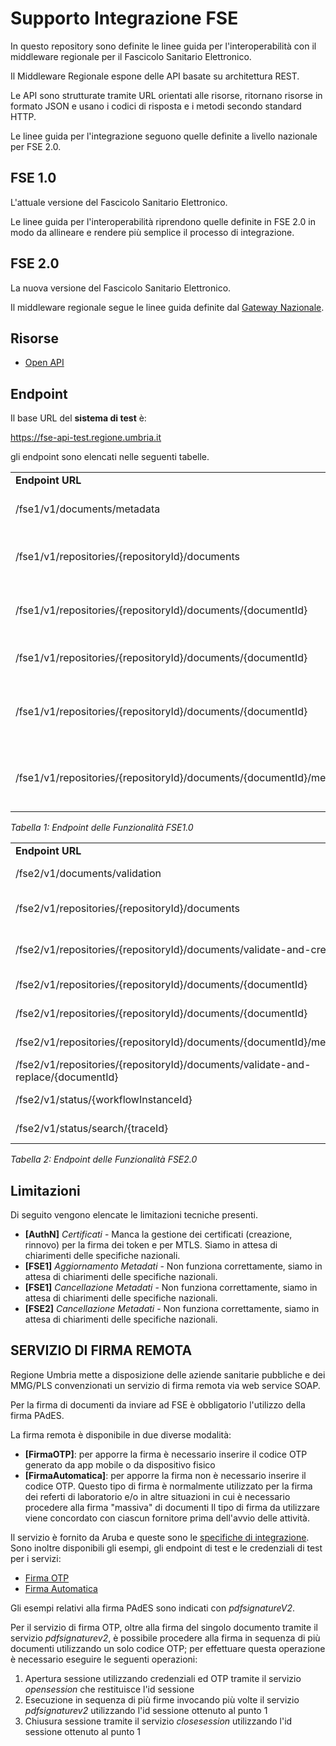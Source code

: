 # Supporto Integrazione FSE
In questo repository sono definite le linee guida per l'interoperabilità con il middleware regionale
per il Fascicolo Sanitario Elettronico.

Il Middleware Regionale espone delle API basate su architettura REST.

Le API sono strutturate tramite URL orientati alle risorse, ritornano risorse in formato JSON e usano i codici di risposta e i metodi secondo standard HTTP.

Le linee guida per l'integrazione seguono quelle definite a livello nazionale per FSE 2.0.

## FSE 1.0
L'attuale versione del Fascicolo Sanitario Elettronico.

Le linee guida per l'interoperabilità riprendono quelle definite in FSE 2.0 in modo da allineare e rendere
più semplice il processo di integrazione.

## FSE 2.0
La nuova versione del Fascicolo Sanitario Elettronico.

Il middleware regionale segue le linee guida definite dal [Gateway Nazionale](https://github.com/ministero-salute/it-fse-support/tree/main/doc/integrazione-gateway).

## Risorse
* [Open API](./openapi)

## Endpoint
Il base URL del **sistema di test** è:

  https://fse-api-test.regione.umbria.it

gli endpoint sono elencati nelle seguenti tabelle.

<table>
  <tr>
   <td><strong>Endpoint URL</strong>
   </td>
   <td><strong>Metodo</strong>
   </td>
   <td><strong>Funzionalità</strong>
   </td>
  </tr>
  <tr>
   <td>/fse1/v1/documents/metadata</td>
   <td>GET</td>
   <td>Recupera i metadati dei documenti</td>
  </tr>
  <tr>
   <td>/fse1/v1/repositories/{repositoryId}/documents</td>
   <td>POST</td>
   <td>Pubblica un documento nel circuito FSE 1.0</td>
  </tr>
  <tr>
   <td>/fse1/v1/repositories/{repositoryId}/documents/{documentId}</td>
   <td>DELETE</td>
   <td>Elimina un documento e i relativi metadati</td>
  </tr>
  <tr>
   <td>/fse1/v1/repositories/{repositoryId}/documents/{documentId}</td>
   <td>GET</td>
   <td>Recupera un documento</td>
  </tr>
  <tr>
   <td>/fse1/v1/repositories/{repositoryId}/documents/{documentId}</td>
   <td>PUT</td>
   <td>Sostituisce un documento nel circuito FSE 1.0</td>
  </tr>
  <tr>
   <td>/fse1/v1/repositories/{repositoryId}/documents/{documentId}/metadata</td>
   <td>PUT</td>
   <td>Aggiorna i metadati del documento nel circuito FSE 1.0</td>
  </tr>
</table>

_Tabella 1: Endpoint delle Funzionalità FSE1.0_

<table>
  <tr>
   <td><strong>Endpoint URL</strong>
   </td>
   <td><strong>Metodo</strong>
   </td>
   <td><strong>Funzionalità</strong>
   </td>
  </tr>
  <tr>
   <td>/fse2/v1/documents/validation</td>
   <td>POST</td>
   <td>Validazione documenti</td>
  </tr>
  <tr>
   <td>/fse2/v1/repositories/{repositoryId}/documents</td>
   <td>POST</td>
   <td>Pubblicazione creazione documenti
  </tr>
  <tr>
   <td>/fse2/v1/repositories/{repositoryId}/documents/validate-and-create</td>
   <td>POST</td>
   <td>Pubblicazione creazione documenti</td>
  </tr>
  <tr>
   <td>/fse2/v1/repositories/{repositoryId}/documents/{documentId}</td>
   <td>PUT</td>
   <td>Sostituzione documenti</td>
  </tr>
  <tr>
   <td>/fse2/v1/repositories/{repositoryId}/documents/{documentId}</td>
   <td>DELETE</td>
   <td>Elimina un Documento</td>
  </tr>
  <tr>
   <td>/fse2/v1/repositories/{repositoryId}/documents/{documentId}/metadata</td>
   <td>PUT</td>
   <td>Aggiornamento metadati</td>
  </tr>
  <tr>
   <td>/fse2/v1/repositories/{repositoryId}/documents/validate-and-replace/{documentId}</td>
   <td>PUT</td>
   <td>Sostituzione documenti</td>
  </tr>
  <tr>
   <td>/fse2/v1/status/{workflowInstanceId}</td>
   <td>GET</td>
   <td>Recupero stato transazione</td>
  </tr>
  <tr>
   <td>/fse2/v1/status/search/{traceId}</td>
   <td>GET</td>
   <td>Recupero stato transazione</td>
  </tr>
</table>

_Tabella 2: Endpoint delle Funzionalità FSE2.0_

## Limitazioni
Di seguito vengono elencate le limitazioni tecniche presenti.

* **[AuthN]** _Certificati_ - Manca la gestione dei certificati (creazione, rinnovo) per la firma dei token e per MTLS. Siamo in attesa di chiarimenti delle specifiche nazionali.
* **[FSE1]** _Aggiornamento Metadati_ - Non funziona correttamente, siamo in attesa di chiarimenti delle specifiche nazionali.
* **[FSE1]** _Cancellazione Metadati_ - Non funziona correttamente, siamo in attesa di chiarimenti delle specifiche nazionali.
* **[FSE2]** _Cancellazione Metadati_ - Non funziona correttamente, siamo in attesa di chiarimenti delle specifiche nazionali.

## SERVIZIO DI FIRMA REMOTA
Regione Umbria mette a disposizione delle aziende sanitarie pubbliche e dei MMG/PLS convenzionati un servizio di firma remota via web service SOAP.

Per la firma di documenti da inviare ad FSE è obbligatorio l'utilizzo della firma PAdES.

La firma remota è disponibile in due diverse modalità:
* **[FirmaOTP]**: per apporre la firma è necessario inserire il codice OTP generato da app mobile o da dispositivo fisico
* **[FirmaAutomatica]**: per apporre la firma non è necessario inserire il codice OTP. Questo tipo di firma è normalmente utilizzato per la firma dei referti di laboratorio e/o in altre situazioni in cui è necessario procedere alla firma "massiva" di documenti
Il tipo di firma da utilizzare viene concordato con ciascun fornitore prima dell'avvio delle attività.

Il servizio è fornito da Aruba e queste sono le [specifiche di integrazione](/firma/manuale_arss.pdf). Sono inoltre disponibili gli esempi, gli endpoint di test e le credenziali di test per i servizi:
* [Firma OTP](/firma/FirmaRemota.pdf)
* [Firma Automatica](/firma/FirmaAutomatica.pdf)

Gli esempi relativi alla firma PAdES sono indicati con *pdfsignatureV2*.

Per il servizio di firma OTP, oltre alla firma del singolo documento tramite il servizio *pdfsignaturev2*, è possibile procedere alla firma in sequenza di più documenti utilizzando un solo codice OTP; per effettuare questa operazione è necessario eseguire le seguenti operazioni:
1. Apertura sessione utilizzando credenziali ed OTP tramite il servizio *opensession* che restituisce l'id sessione
2. Esecuzione in sequenza di più firme invocando più volte il servizio *pdfsignaturev2* utilizzando l'id sessione ottenuto al punto 1
3. Chiusura sessione tramite il servizio *closesession* utilizzando l'id sessione ottenuto al punto 1
